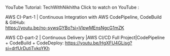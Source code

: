 YouTube Tutorial: TechWithNikhitha
Click to watch on YouTube :

AWS CI-Part-1 | Continuous Integration with AWS CodePipeline, CodeBuild & GitHub:  
    https://youtu.be/no-sywsGYBo?si=VlpwMEnsNgcG1mZK

AWS CD-part-2 | Continuous Delivery |AWS CI/CD Full Project|CodePipeline + CodeBuild + CodeDeploy: 
    https://youtu.be/HgXFU4GLisg?si=drfUrDutiTvkoYKh



